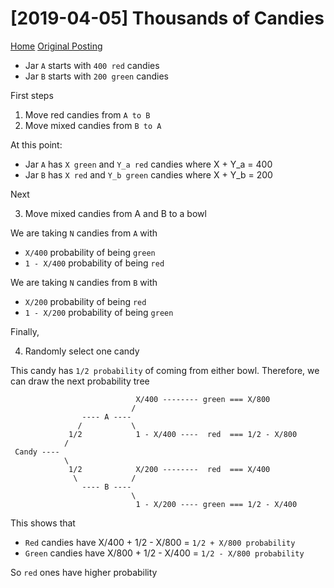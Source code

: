 # [2019-04-05] Thousands of Candies

[Home](../README.md)
[Original Posting](https://brilliant.org/daily-problems/candy-mix/)

* Jar `A` starts with `400 red` candies
* Jar `B` starts with `200 green` candies

First steps

1. Move red candies from `A to B`
2. Move mixed candies from `B to A`

At this point:

* Jar `A` has `X green` and `Y_a red`   candies where X + Y_a = 400
* Jar `B` has `X red`   and `Y_b green` candies where X + Y_b = 200

Next

3. Move mixed candies from A and B to a bowl

We are taking `N` candies from `A` with

* `X/400`       probability of being `green`
* `1 - X/400` probability of being `red`

We are taking `N` candies from `B` with

* `X/200`       probability of being `red`
* `1 - X/200` probability of being `green`

Finally,

4. Randomly select one candy

This candy has `1/2 probability` of coming from either bowl. Therefore, we can draw the next probability tree

```text
                            X/400 -------- green === X/800
                           /
                ---- A ----
               /           \
             1/2            1 - X/400 ----  red  === 1/2 - X/800
            /
 Candy ----
            \
             1/2            X/200 --------  red  === X/400
              \            /
                ---- B ----
                           \
                            1 - X/200 ---- green === 1/2 - X/400
```

This shows that

* `Red`   candies have X/400 + 1/2 - X/800 = `1/2 + X/800 probability`
* `Green` candies have X/800 + 1/2 - X/400 = `1/2 - X/800 probability`

So `red` ones have higher probability
